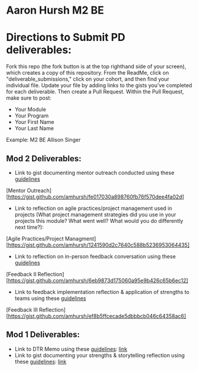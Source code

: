 # Aaron Hursh M2 BE

# Directions to Submit PD deliverables:
Fork this repo (the fork button is at the top righthand side of your screen), which creates a copy of this repository. From the ReadMe, click on "deliverable_submissions," click on your cohort, and then find your individual file. Update your file by adding links to the gists you've completed for each deliverable. Then create a Pull Request. Within the Pull Request, make sure to post:

* Your Module
* Your Program
* Your First Name
* Your Last Name

Example: M2 BE Allison Singer

## Mod 2 Deliverables:
* Link to gist documenting mentor outreach conducted using these [guidelines](https://github.com/turingschool/career-development-curriculum/blob/master/module_two/cold_outreach_i_guidelines.md)

[Mentor Outreach][https://gist.github.com/amhursh/fe017030a898760fb76f570dee4fa02d]

* Link to reflection on agile practices/project management used in projects (What project management strategies did you use in your projects this module? What went well? What would you do differently next time?):

[Agile Practices/Project Managment][https://gist.github.com/amhursh/1241590d2c7640c588b5236953064435]

* Link to reflection on in-person feedback conversation using these [guidelines](https://github.com/turingschool/career-development-curriculum/blob/master/module_two/feedback_conversation_reflection_guidelines.md)

[Feedback II Reflection][https://gist.github.com/amhursh/6eb9873d175060a95e9b426c65b6ec12]

* Link to feedback implementation reflection & application of strengths to teams using these [guidelines](https://github.com/turingschool/career-development-curriculum/blob/master/module_two/feedback_implementation_strengths_reflection.md)

[Feedback III Reflection][https://gist.github.com/amhursh/ef8b5ffcecade5dbbbcb046c64358ac6]

## Mod 1 Deliverables:
* Link to DTR Memo using these [guidelines](https://github.com/turingschool/career-development-curriculum/blob/master/module_one/dtr_guidelines_memo.md): [link](https://gist.github.com/Balmung421/dad03ef4aa9b8ff2b1220b5ec9db0b91)
* Link to gist documenting your strengths & storytelling reflection using these [guidelines](https://github.com/turingschool/career-development-curriculum/blob/master/module_one/strengths_storytelling_reflection.md): [link](https://gist.github.com/amhursh/77971b64457502a6205a66cbf247eddc)
